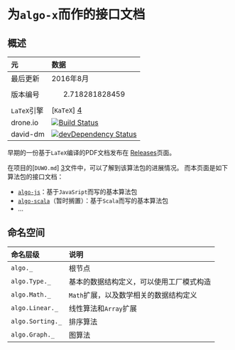 # 为`algo-x`而作的接口文档


## 概述

元 | 数据
:----|:-------
最后更新 | 2016年8月
版本编号 | $$2.718281828459$$
`LaTeX`引擎 | [`KaTeX`] [4]
drone.io | [![Build Status](https://drone.io/github.com/scozv/algo-wiki/status.png)](https://drone.io/github.com/scozv/algo-wiki/latest)
david-dm | [![devDependency Status](https://david-dm.org/scozv/algo-wiki/dev-status.png)](https://david-dm.org/scozv/algo-wiki#info=devDependencies)

早期的一份基于`LaTeX`编译的PDF文档发布在
[Releases](https://github.com/scozv/algo-wiki/releases)页面。

在项目的[`DUWO.md`] [3]文件中，可以了解到该算法包的进展情况。
而本页面是如下算法包的接口文档：

*  [`algo-js`](https://github.com/scozv/algo-js)：基于`JavaSript`而写的基本算法包
*  [`algo-scala`](https://github.com/scozv/algo-scala)（暂时搁置）：基于`Scala`而写的基本算法包
*  ...


## 命名空间

命名层级 | 说明
:-------|:------
`algo._` | 根节点
`algo.Type._` | 基本的数据结构定义，可以使用工厂模式构造
`algo.Math._` | `Math`扩展，以及数学相关的数据结构定义
`algo.Linear._` | 线性算法和`Array`扩展
`algo.Sorting._` | 排序算法
`algo.Graph._` | 图算法

[1]: https://github.com/scozv/algo-js		"Algo-js"
[2]: https://github.com/scozv/algo-scala	"Algo-scala"
[3]: https://github.com/scozv/algo-js/blob/master/DUWO.md "README.md"
[4]: https://khan.github.io/KaTeX/ "KaTeX"
